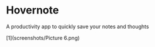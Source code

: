 Hovernote
=========

A productivity app to quickly save your notes and thoughts

[1](screenshots/Picture 6.png)
